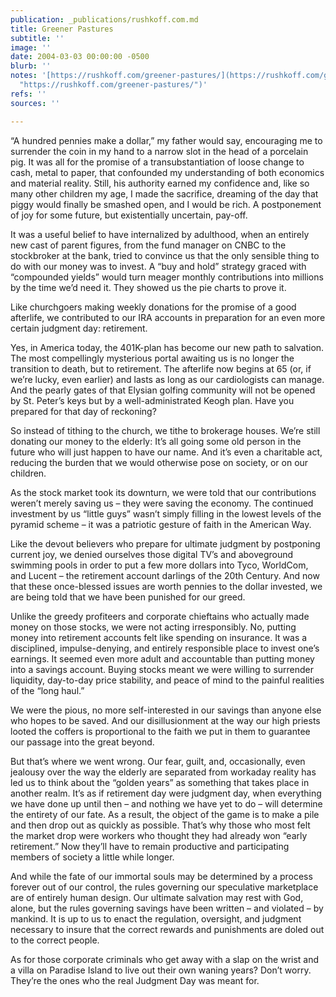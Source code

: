 ```yaml
---
publication: _publications/rushkoff.com.md
title: Greener Pastures
subtitle: ''
image: ''
date: 2004-03-03 00:00:00 -0500
blurb: ''
notes: '[https://rushkoff.com/greener-pastures/](https://rushkoff.com/greener-pastures/
  "https://rushkoff.com/greener-pastures/")'
refs: ''
sources: ''

---
```

“A hundred pennies make a dollar,” my father would say, encouraging me to surrender the coin in my hand to a narrow slot in the head of a porcelain pig. It was all for the promise of a transubstantiation of loose change to cash, metal to paper, that confounded my understanding of both economics and material reality. Still, his authority earned my confidence and, like so many other children my age, I made the sacrifice, dreaming of the day that piggy would finally be smashed open, and I would be rich. A postponement of joy for some future, but existentially uncertain, pay-off.

It was a useful belief to have internalized by adulthood, when an entirely new cast of parent figures, from the fund manager on CNBC to the stockbroker at the bank, tried to convince us that the only sensible thing to do with our money was to invest. A “buy and hold” strategy graced with “compounded yields” would turn meager monthly contributions into millions by the time we’d need it. They showed us the pie charts to prove it.

Like churchgoers making weekly donations for the promise of a good afterlife, we contributed to our IRA accounts in preparation for an even more certain judgment day: retirement.

Yes, in America today, the 401K-plan has become our new path to salvation. The most compellingly mysterious portal awaiting us is no longer the transition to death, but to retirement. The afterlife now begins at 65 (or, if we’re lucky, even earlier) and lasts as long as our cardiologists can manage. And the pearly gates of that Elysian golfing community will not be opened by St. Peter’s keys but by a well-administrated Keogh plan. Have you prepared for that day of reckoning?

So instead of tithing to the church, we tithe to brokerage houses. We’re still donating our money to the elderly: It’s all going some old person in the future who will just happen to have our name. And it’s even a charitable act, reducing the burden that we would otherwise pose on society, or on our children.

As the stock market took its downturn, we were told that our contributions weren’t merely saving us – they were saving the economy. The continued investment by us “little guys” wasn’t simply filling in the lowest levels of the pyramid scheme – it was a patriotic gesture of faith in the American Way.

Like the devout believers who prepare for ultimate judgment by postponing current joy, we denied ourselves those digital TV’s and aboveground swimming pools in order to put a few more dollars into Tyco, WorldCom, and Lucent – the retirement account darlings of the 20th Century. And now that these once-blessed issues are worth pennies to the dollar invested, we are being told that we have been punished for our greed.

Unlike the greedy profiteers and corporate chieftains who actually made money on those stocks, we were not acting irresponsibly. No, putting money into retirement accounts felt like spending on insurance. It was a disciplined, impulse-denying, and entirely responsible place to invest one’s earnings. It seemed even more adult and accountable than putting money into a savings account. Buying stocks meant we were willing to surrender liquidity, day-to-day price stability, and peace of mind to the painful realities of the “long haul.”

We were the pious, no more self-interested in our savings than anyone else who hopes to be saved. And our disillusionment at the way our high priests looted the coffers is proportional to the faith we put in them to guarantee our passage into the great beyond.

But that’s where we went wrong. Our fear, guilt, and, occasionally, even jealousy over the way the elderly are separated from workaday reality has led us to think about the “golden years” as something that takes place in another realm. It’s as if retirement day were judgment day, when everything we have done up until then – and nothing we have yet to do – will determine the entirety of our fate. As a result, the object of the game is to make a pile and then drop out as quickly as possible. That’s why those who most felt the market drop were workers who thought they had already won “early retirement.” Now they’ll have to remain productive and participating members of society a little while longer.

And while the fate of our immortal souls may be determined by a process forever out of our control, the rules governing our speculative marketplace are of entirely human design. Our ultimate salvation may rest with God, alone, but the rules governing savings have been written – and violated – by mankind. It is up to us to enact the regulation, oversight, and judgment necessary to insure that the correct rewards and punishments are doled out to the correct people.

As for those corporate criminals who get away with a slap on the wrist and a villa on Paradise Island to live out their own waning years? Don’t worry. They’re the ones who the real Judgment Day was meant for.